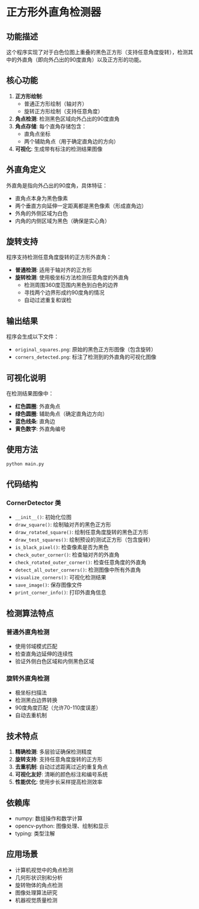 # 正方形外直角检测器

## 功能描述

这个程序实现了对于白色位图上重叠的黑色正方形（支持任意角度旋转），检测其中的外直角（即向外凸出的90度直角）以及正方形的功能。

## 核心功能

1. **正方形绘制**: 
   - 普通正方形绘制（轴对齐）
   - 旋转正方形绘制（支持任意角度）
2. **角点检测**: 检测黑色区域向外凸出的90度直角
3. **角点存储**: 每个直角存储包含：
   - 直角点坐标
   - 两个辅助角点（用于确定直角边的方向）
4. **可视化**: 生成带有标注的检测结果图像

## 外直角定义

外直角是指向外凸出的90度角，具体特征：
- 直角点本身为黑色像素
- 两个垂直方向延伸一定距离都是黑色像素（形成直角边）
- 外角的外侧区域为白色
- 内角的内侧区域为黑色（确保是实心角）

## 旋转支持

程序支持检测任意角度旋转的正方形外直角：
- **普通检测**: 适用于轴对齐的正方形
- **旋转检测**: 使用极坐标方法检测任意角度的外直角
  - 检测周围360度范围内黑色到白色的边界
  - 寻找两个边界形成约90度角的情况
  - 自动过滤重复和误检

## 输出结果

程序会生成以下文件：
- `original_squares.png`: 原始的黑色正方形图像（包含旋转）
- `corners_detected.png`: 标注了检测到的外直角的可视化图像

## 可视化说明

在检测结果图像中：
- **红色圆圈**: 外直角点
- **绿色圆圈**: 辅助角点（确定直角边方向）
- **蓝色线条**: 直角边
- **黄色数字**: 外直角编号

## 使用方法

```bash
python main.py
```

## 代码结构

### CornerDetector 类

- `__init__()`: 初始化位图
- `draw_square()`: 绘制轴对齐的黑色正方形
- `draw_rotated_square()`: 绘制任意角度旋转的黑色正方形
- `draw_test_squares()`: 绘制预设的测试正方形（包含旋转）
- `is_black_pixel()`: 检查像素是否为黑色
- `check_outer_corner()`: 检查轴对齐的外直角
- `check_rotated_outer_corner()`: 检查任意角度的外直角
- `detect_all_outer_corners()`: 检测图像中所有外直角
- `visualize_corners()`: 可视化检测结果
- `save_image()`: 保存图像文件
- `print_corner_info()`: 打印外直角信息

## 检测算法特点

### 普通外直角检测
- 使用邻域模式匹配
- 检查直角边延伸的连续性
- 验证外侧白色区域和内侧黑色区域

### 旋转外直角检测
- 极坐标扫描法
- 检测黑白边界转换
- 90度角度匹配（允许70-110度误差）
- 自动去重机制

## 技术特点

1. **精确检测**: 多层验证确保检测精度
2. **旋转支持**: 支持任意角度旋转的正方形
3. **去重机制**: 自动过滤距离过近的重复角点
4. **可视化友好**: 清晰的颜色标注和编号系统
5. **性能优化**: 使用步长采样提高检测效率

## 依赖库

- numpy: 数组操作和数学计算
- opencv-python: 图像处理、绘制和显示
- typing: 类型注解

## 应用场景

- 计算机视觉中的角点检测
- 几何形状识别和分析
- 旋转物体的角点检测
- 图像处理算法研究
- 机器视觉质量检测
